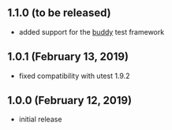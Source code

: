 ## 1.1.0 (to be released)

- added support for the [buddy](https://github.com/ciscoheat/buddy) test framework

## 1.0.1 (February 13, 2019)

- fixed compatibility with utest 1.9.2

## 1.0.0 (February 12, 2019)

- initial release